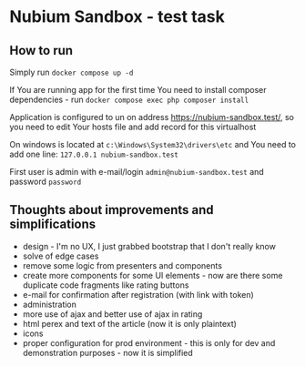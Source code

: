Nubium Sandbox - test task
=================

How to run
---
Simply run `docker compose up -d`

If You are running app for the first time You need to install composer dependencies - run `docker compose exec php composer install`

Application is configured to un on address https://nubium-sandbox.test/, so you need to edit Your hosts file and add record for this virtualhost

On windows is located at `c:\Windows\System32\drivers\etc` and You need to add one line: `127.0.0.1 nubium-sandbox.test`

First user is admin with e-mail/login `admin@nubium-sandbox.test` and password `password`

Thoughts about improvements and simplifications
---
- design - I'm no UX, I just grabbed bootstrap that I don't really know
- solve of edge cases 
- remove some logic from presenters and components
- create more components for some UI elements - now are there some duplicate code fragments like rating buttons
- e-mail for confirmation after registration (with link with token)
- administration
- more use of ajax and better use of ajax in rating
- html perex and text of the article (now it is only plaintext)
- icons
- proper configuration for prod environment - this is only for dev and demonstration purposes - now it is simplified